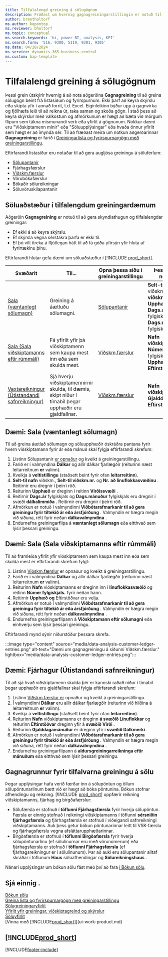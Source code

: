 ```yaml
---
title: Tilfalalengd greining á sölugögnum
description: Fræðast um hvernig gagnagreiningarstillingin er notuð til að greina sölugögn.
author: brentholtorf
ms.author: kepontop
ms.reviewer: bholtorf
ms.topic: conceptual
ms.search.keywords: 'bi, power BI, analysis, KPI'
ms.search.form: '516, 9300, 5119, 9301, 9305'
ms.date: 04/28/2024
ms.service: dynamics-365-business-central
ms.custom: bap-template
---
```


# Tilfalalengd greining á sölugögnum

Þessi grein útskýrir hvernig á að nota aðgerðina **Gagnagreining** til að greina sölugögn beint frá listasíðum og fyrirspurnum. Ekki þarf að keyra skýrslu eða skipta yfir í annað forrit, t.d. Excel. Eiginleikinn býður upp á gagnvirka og fjölhæfa leið til að reikna út, taka saman og skoða gögn. Í stað þess að keyra skýrslur með valkostum og afmörkunum er hægt að bæta við mörgum flipum sem tákna mismunandi verk eða yfirlit á gögnunum. Nokkur dæmi eru "Viðskiptamenn mínir" eða "Söluupplýsingar" eða hvaða önnur yfirlit sem hægt er að ímynda sér. Til að fræðast meira um notkun aðgerðarinnar **Gagnagreining** er farið í [Greiningarlista og fyrirspurnargögn með greiningarstillingu](analysis-mode.md).

Eftirfarandi listasíður eru notaðar til að gera augljósa greiningu á söluferlum:

- [Sölupantanir](https://businesscentral.dynamics.com/?page=9305)
- Fjárhagsfærslur
- [Viðskm.færslur](https://businesscentral.dynamics.com/?page=25)
- Vörubókafærslur
- Bókaðir sölureikningar
- Söluvöruskilapantanir

## Söluaðstæður í tilfalengdum greiningardæmum

Aðgerðin **Gagnagreining** er notuð til að gera skyndiathugun og tilfalalengdar greiningar:

- Ef ekki á að keyra skýrslu.
- Ef skýrsla vegna sérstakra þarfa er ekki til.
- Ef þú vilt ítreka á fljótlegan hátt til að fá góða yfirsýn yfir hluta af fyrirtækinu þínu.

Eftirfarandi hlutar gefa dæmi um söluaðstæður í [!INCLUDE [prod_short](includes/prod_short.md)].

| Svæðarit | Til... | Opna þessa síðu í greiningarstillingu | Þessir reitir notaðir |
| ---- | ----- | ------------------------------- |------------------- |
| [Sala (væntanlegt sölumagn)](#example-sales-expected-sales-volume) | Greining á áætluðu sölumagni. | [Sölupantanir](https://businesscentral.dynamics.com/?page=9305) | **Selt-til nafn** viðskm., **Selt-til viðskm.nr.**, **Nr.** , **Upphæð**, **Dags.ár** fylgiskjals og **Dags.mánuður** fylgiskjals. |
| [Sala (Sala viðskiptamanns eftir rúmmáli)](#example-sales-customer-sales-by-volume) | Fá yfirlit yfir þá viðskiptamenn sem kaupa mest inn eða sem skulda mest. | [Viðskm.færslur](https://businesscentral.dynamics.com/?page=25) | **Nafn viðskiptamanns, Númer** fylgiskjals, **Upphæð** og **Eftirstöðvar**. **·** |
| [Vaxtareikningur (Útistandandi safnreikningur)](#example-finance-accounts-receivables) | Sjá hverju viðskiptamennirnir skulda, til dæmis, skipt niður í tímabil þegar upphæðir eru gjaldfallnar. | [Viðskm.færslur](https://businesscentral.dynamics.com/?page=25) | **Nafn viðskiptamanns**, **Gjalddagi** og **Eftirstöðvar**. |

## Dæmi: Sala (væntanlegt sölumagn)

Til að greina áætlað sölumagn og söluupphæðir óskráðra pantana fyrir hvern viðskiptamann fyrir ár eða mánuð skal fylgja eftirfarandi skrefum:

1. Listinn Sölupantanir [er opnaður](https://businesscentral.dynamics.com/?page=9305) og kveikt á greiningarstillingu.
1. Farið er í valmyndina **Dálkar** og allir dálkar fjarlægðir (reiturinn næst leitarreitnum **er** valinn).
1. Kveikja á **veltistillingu** (staðsett beint fyrir ofan **leitarreitinn**).
1.  **Selt-til nafn** viðskm., **Selt-til viðskm.nr.** og **Nr.**  **að línuflokkasvæðinu** . Reitirnir eru dregnir í þeirri röð.
1. Reiturinn **Upphæð** er dreginn í reitinn **Virðissvæði** .
1. Reitirnir **Dags.ár** fylgiskjals og **Dags.mánuður** fylgiskjals eru dregnir í svæði **dálkalímmiða** . Reitirnir eru dregnir í þeirri röð.
1. Afmörkun er notuð í valmyndinni **Viðbótarafmarkanir til að gera greiningu fyrir tiltekið ár eða ársfjórðung** . Valmyndin er hægra megin við síðuna, rétt fyrir neðan **dálkavalmyndina** .
1. Endurnefna greiningarflipa á **væntanlegt sölumagn** eða eitthvað sem lýsir þessari greiningu.

## Dæmi: Sala (Sala viðskiptamanns eftir rúmmáli)

Til að framleiða yfirlit yfir viðskiptamenn sem kaupa mest inn eða sem skulda mest er eftirfarandi skrefum fylgt:

1. Listinn [Viðskm.færslur](https://businesscentral.dynamics.com/?page=25) er opnaður og kveikt á greiningarstillingu.
1. Farið er í valmyndina **Dálkar** og allir dálkar fjarlægðir (reiturinn næst leitarreitnum **er** valinn).
1. Reiturinn **Nafn** viðskiptamanns er dreginn inn í **línuflokkasvæðið** og reitinn **Númer fylgiskjals.** fyrir neðan hann.
1. Reitirnir **Upphæð**  **og** Eftirstöðvar eru velja.
1. Afmörkun er notuð í valmyndinni **Viðbótarafmarkanir til að gera greiningu fyrir tiltekið ár eða ársfjórðung** . Valmyndin er hægra megin við síðuna, rétt fyrir neðan **dálkavalmyndina** .
1. Endurnefna greiningarflipann á **Viðskiptamann eftir sölumagni** eða einhverju sem lýsir þessari greiningu.

Eftirfarandi mynd sýnir niðurstöður þessara skrefa.

:::image type="content" source="media/data-analysis-customer-ledger-entries.png" alt-text="Dæmi um gagnagreiningu á síðunni Viðskm.færslur." lightbox="media/data-analysis-customer-ledger-entries.png":::

## Dæmi: Fjárhagur (Útistandandi safnreikningur)

Til að sjá hvað viðskiptamenn skulda þér er kannski raðað niður í tímabil þegar upphæðir eru gjaldfallnar skal fylgja eftirfarandi skrefum:

1. Listinn [Viðskm.færslur er](https://businesscentral.dynamics.com/?page=25) opnaður og kveikt á greiningarstillingu.
1. Í valmyndinni **Dálkar** eru allir dálkar fjarlægðir (reiturinn við hliðina á leitarreitnum **er** valinn).
1. Kveikja á **veltistillingu** (staðsett beint fyrir ofan **leitarreitinn**).
1. Reiturinn **Nafn** viðskiptamanns er dreginn **á svæðið Línuflokkar** og reiturinn **Eftirstöðvar** dreginn yfir á **svæðið Virði** .
1. Reiturinn **Gjalddagamánuður** er dreginn yfir í **svæðið Dálkmerki** .
1. Afmörkun er notuð í valmyndinni **Viðbótarafmarkanir til að gera greiningu fyrir tiltekið ár eða ársfjórðung** . Valmyndin er hægra megin við síðuna, rétt fyrir neðan **dálkavalmyndina** .
1. Endurnefna greiningarflipann á **aldursgreiningarreikninga eftir mánuðum** eða eitthvað sem lýsir þessari greiningu.

## Gagnagrunnur fyrir tilfalvarna greiningu á sölu

Þegar upplýsingar hafa verið færðar inn á sölupöntun og öllum sölupöntunarlínum bætt við er hægt að bóka pöntunina. Bókun stofnar afhendingu og reikning. [!INCLUDE [prod_short](includes/prod_short.md)] uppfærir reikning viðskiptamanns, fjárhag og birgðafærslur:

- Sölufærsla er stofnuð í **töflunni Fjárhagsfærsla** fyrir hverja sölupöntun. Færsla er einnig stofnuð í reikningi viðskiptamanns í töflunni **sérsniðin fjárhagsfærsla** og fjárhagsfærsla er stofnuð í viðeigandi safnreikningi viðskiptamanns. Auk þess getur bókun pöntunarinnar leitt til VSK-færslu og fjárhagsfærslu vegna afsláttarupphæðarinnar.
- Birgðafærsla er stofnuð í **töflunni Birgðafærsla** fyrir hverja sölupöntunarlínu (ef sölulínurnar eru með vörunúmerum) eða fjárhagsfærsla er stofnuð í **töflunni Fjárhagsfærsla** (ef fjárhagsreikningur er í sölulínunum). Þar að auki eru sölupantanir alltaf skráðar í töflunum **Haus** söluafhendingar og **Sölureikningshaus** .

Nánari upplýsingar um bókun sölu fást með því að fara [í Bókun sölu](ui-post-sales.md).

## Sjá einnig .

[Bókun sölu](ui-post-sales.md)  
[Greina lista og fyrirspurnargögn með greiningarstillingu](analysis-mode.md)  
[Sölugreiningaryfirlit](sales-analytics-overview.md)  
[Yfirlit yfir greiningar, viðskiptagreind og skýrslur](reports-bi-reporting.md)  
[Söluyfirlit](sales-manage-sales.md)  
[Vinna með [!INCLUDE[prod_short](includes/prod_short.md)]](ui-work-product.md)  

## [!INCLUDE[prod_short](includes/free_trial_md.md)]  

[!INCLUDE[footer-include](includes/footer-banner.md)]